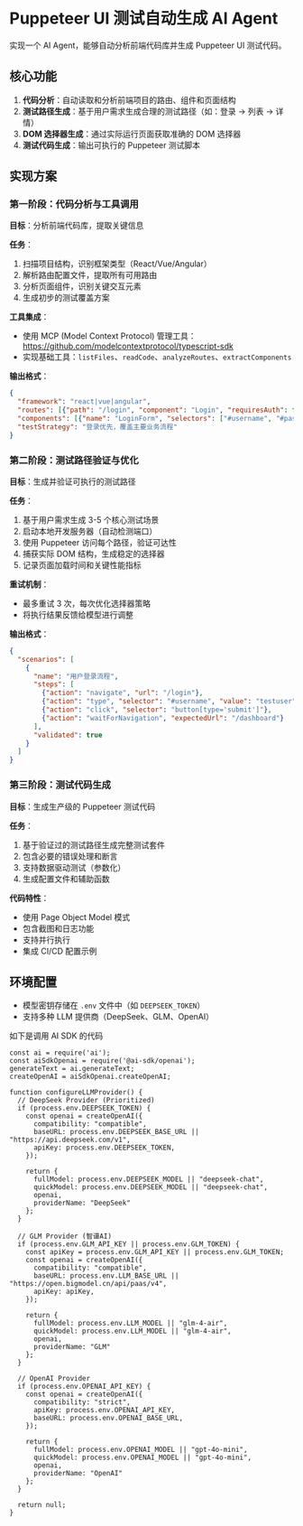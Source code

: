 # Puppeteer UI 测试自动生成 AI Agent

实现一个 AI Agent，能够自动分析前端代码库并生成 Puppeteer UI 测试代码。

## 核心功能
1. **代码分析**：自动读取和分析前端项目的路由、组件和页面结构
2. **测试路径生成**：基于用户需求生成合理的测试路径（如：登录 → 列表 → 详情）
3. **DOM 选择器生成**：通过实际运行页面获取准确的 DOM 选择器
4. **测试代码生成**：输出可执行的 Puppeteer 测试脚本

## 实现方案

### 第一阶段：代码分析与工具调用
**目标**：分析前端代码库，提取关键信息

**任务**：
1. 扫描项目结构，识别框架类型（React/Vue/Angular）
2. 解析路由配置文件，提取所有可用路由
3. 分析页面组件，识别关键交互元素
4. 生成初步的测试覆盖方案

**工具集成**：
- 使用 MCP (Model Context Protocol) 管理工具：https://github.com/modelcontextprotocol/typescript-sdk
- 实现基础工具：`listFiles`、`readCode`、`analyzeRoutes`、`extractComponents`

**输出格式**：
```json
{
  "framework": "react|vue|angular",
  "routes": [{"path": "/login", "component": "Login", "requiresAuth": false}],
  "components": [{"name": "LoginForm", "selectors": ["#username", "#password"]}],
  "testStrategy": "登录优先，覆盖主要业务流程"
}
```

### 第二阶段：测试路径验证与优化
**目标**：生成并验证可执行的测试路径

**任务**：
1. 基于用户需求生成 3-5 个核心测试场景
2. 启动本地开发服务器（自动检测端口）
3. 使用 Puppeteer 访问每个路径，验证可达性
4. 捕获实际 DOM 结构，生成稳定的选择器
5. 记录页面加载时间和关键性能指标

**重试机制**：
- 最多重试 3 次，每次优化选择器策略
- 将执行结果反馈给模型进行调整

**输出格式**：
```json
{
  "scenarios": [
    {
      "name": "用户登录流程",
      "steps": [
        {"action": "navigate", "url": "/login"},
        {"action": "type", "selector": "#username", "value": "testuser"},
        {"action": "click", "selector": "button[type='submit']"},
        {"action": "waitForNavigation", "expectedUrl": "/dashboard"}
      ],
      "validated": true
    }
  ]
}
```

### 第三阶段：测试代码生成
**目标**：生成生产级的 Puppeteer 测试代码

**任务**：
1. 基于验证过的测试路径生成完整测试套件
2. 包含必要的错误处理和断言
3. 支持数据驱动测试（参数化）
4. 生成配置文件和辅助函数

**代码特性**：
- 使用 Page Object Model 模式
- 包含截图和日志功能
- 支持并行执行
- 集成 CI/CD 配置示例

## 环境配置
- 模型密钥存储在 `.env` 文件中（如 `DEEPSEEK_TOKEN`）
- 支持多种 LLM 提供商（DeepSeek、GLM、OpenAI）


如下是调用 AI SDK 的代码

```
const ai = require('ai');
const aiSdkOpenai = require('@ai-sdk/openai');
generateText = ai.generateText;
createOpenAI = aiSdkOpenai.createOpenAI;

function configureLLMProvider() {
  // DeepSeek Provider (Prioritized)
  if (process.env.DEEPSEEK_TOKEN) {
    const openai = createOpenAI({
      compatibility: "compatible",
      baseURL: process.env.DEEPSEEK_BASE_URL || "https://api.deepseek.com/v1",
      apiKey: process.env.DEEPSEEK_TOKEN,
    });

    return {
      fullModel: process.env.DEEPSEEK_MODEL || "deepseek-chat",
      quickModel: process.env.DEEPSEEK_MODEL || "deepseek-chat",
      openai,
      providerName: "DeepSeek"
    };
  }

  // GLM Provider (智谱AI)
  if (process.env.GLM_API_KEY || process.env.GLM_TOKEN) {
    const apiKey = process.env.GLM_API_KEY || process.env.GLM_TOKEN;
    const openai = createOpenAI({
      compatibility: "compatible",
      baseURL: process.env.LLM_BASE_URL || "https://open.bigmodel.cn/api/paas/v4",
      apiKey: apiKey,
    });

    return {
      fullModel: process.env.LLM_MODEL || "glm-4-air",
      quickModel: process.env.LLM_MODEL || "glm-4-air",
      openai,
      providerName: "GLM"
    };
  }

  // OpenAI Provider
  if (process.env.OPENAI_API_KEY) {
    const openai = createOpenAI({
      compatibility: "strict",
      apiKey: process.env.OPENAI_API_KEY,
      baseURL: process.env.OPENAI_BASE_URL,
    });

    return {
      fullModel: process.env.OPENAI_MODEL || "gpt-4o-mini",
      quickModel: process.env.OPENAI_MODEL || "gpt-4o-mini",
      openai,
      providerName: "OpenAI"
    };
  }

  return null;
}
```
